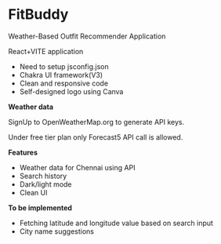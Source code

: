 # FitBuddy
Weather-Based Outfit Recommender Application

React+VITE application
* Need to setup jsconfig.json
* Chakra UI framework(V3)
* Clean and responsive code
* Self-designed logo using Canva

**Weather data**

SignUp to OpenWeatherMap.org to generate API keys.

Under free tier plan only Forecast5 API call is allowed. 

**Features**
* Weather data for Chennai using API
* Search history
* Dark/light mode
* Clean UI

**To be implemented**
* Fetching latitude and longitude value based on search input
* City name suggestions
